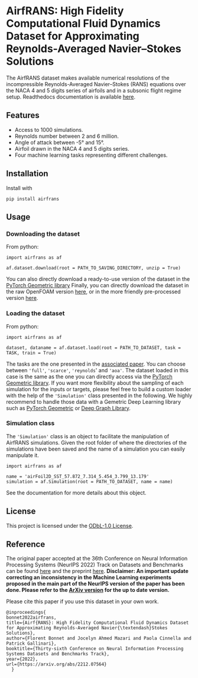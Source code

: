 # AirfRANS: High Fidelity Computational Fluid Dynamics Dataset for Approximating Reynolds-Averaged Navier–Stokes Solutions

The AirfRANS dataset makes available numerical resolutions of the incompressible Reynolds-Averaged Navier–Stokes (RANS) equations over the NACA 4 and 5 digits series of airfoils and in a subsonic flight regime setup. Readthedocs documentation is available [here](https://airfrans.readthedocs.io/en/latest/index.html).

## Features
- Access to 1000 simulations.
- Reynolds number between 2 and 6 million.
- Angle of attack between -5° and 15°.
- Airfoil drawn in the NACA 4 and 5 digits series.
- Four machine learning tasks representing different challenges.

## Installation
Install with
```
pip install airfrans
```

## Usage
### Downloading the dataset
From python:
```
import airfrans as af

af.dataset.download(root = PATH_TO_SAVING_DIRECTORY, unzip = True)
```
You can also directly download a ready-to-use version of the dataset in the [PyTorch Geometric library](https://pytorch-geometric.readthedocs.io/en/latest/modules/datasets.html#torch_geometric.datasets.AirfRANS)
Finally, you can directly download the dataset in the raw OpenFOAM version [here](https://data.isir.upmc.fr/extrality/NeurIPS_2022/OF_dataset.zip), or in the more friendly pre-processed version [here](https://data.isir.upmc.fr/extrality/NeurIPS_2022/Dataset.zip).

### Loading the dataset
From python:
```
import airfrans as af

dataset, dataname = af.dataset.load(root = PATH_TO_DATASET, task = TASK, train = True)
```
The tasks are the one presented in the [associated paper](https://arxiv.org/pdf/2212.07564.pdf). You can choose between `'full'`, `'scarce'`, `'reynolds`' and `'aoa'`.
The dataset loaded in this case is the same as the one you can directly access via the [PyTorch Geometric library](https://pytorch-geometric.readthedocs.io/en/latest/modules/datasets.html#torch_geometric.datasets.AirfRANS). If you want more flexibility about the sampling of each simulation for the inputs or targets, please feel free to build a custom loader with the help of the `'Simulation'` class presented in the following. We highly recommend to handle those data with a Gemetric Deep Learning library such as [PyTorch Geometric](https://pytorch-geometric.readthedocs.io/en/latest/) or [Deep Graph Library](https://www.dgl.ai/).

### Simulation class
The `'Simulation'` class is an object to facilitate the manipulation of AirfRANS simulations. Given the root folder of where the directories of the simulations have been saved and the name of a simulation you can easily manipulate it.
```
import airfrans as af

name = 'airFoil2D_SST_57.872_7.314_5.454_3.799_13.179'
simulation = af.Simulation(root = PATH_TO_DATASET, name = name)
```
See the documentation for more details about this object.

## License
This project is licensed under the [ODbL-1.0 License](https://opendatacommons.org/licenses/odbl/1-0/).

## Reference
The original paper accepted at the 36th Conference on Neural Information Processing Systems (NeurIPS 2022) Track on Datasets and Benchmarks can be found [here](https://openreview.net/forum?id=Zp8YmiQ_bDC) and the preprint [here](https://arxiv.org/abs/2212.07564). **Disclaimer: An important update correcting an inconsistency in the Machine Learning experiments proposed in the main part of the NeurIPS version of the paper has been done. Please refer to the [ArXiv version](https://arxiv.org/abs/2212.07564) for the up to date version.** 

Please cite this paper if you use this dataset in your own work.
```
@inproceedings{
bonnet2022airfrans,
title={Airf{RANS}: High Fidelity Computational Fluid Dynamics Dataset for Approximating Reynolds-Averaged Navier{\textendash}Stokes Solutions},
author={Florent Bonnet and Jocelyn Ahmed Mazari and Paola Cinnella and Patrick Gallinari},
booktitle={Thirty-sixth Conference on Neural Information Processing Systems Datasets and Benchmarks Track},
year={2022},
url={https://arxiv.org/abs/2212.07564}
  }
```
